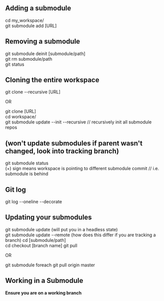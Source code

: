 ## Adding a submodule
cd my_workspace/  
git submodule add [URL]

## Removing a submodule
git submodule deinit [submodule/path]  
git rm submodule/path  
git status  

## Cloning the entire workspace
git clone --recursive [URL]  
  
OR  
  
git clone [URL]  
cd workspace/  
git submodule update --init --recursive // recursively init all submodule repos  

## (won't update submodules if parent wasn't changed, look into tracking branch)
git submodule status  
(+) sign means workspace is pointing to different submodule commit // i.e. submodule is behind  

## Git log
git log --oneline --decorate  

## Updating your submodules
git submodule update (will put you in a headless state)  
git submodule update --remote (how does this differ if you are tracking a branch)
cd [submodule/path]  
cd checkout [branch name]
git pull  
  
OR  
  
git submodule foreach git pull origin master  

## Working in a Submodule
**Ensure you are on a working branch**

